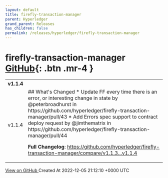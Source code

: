 ```yaml
---
layout: default
title: firefly-transaction-manager
parent: Hyperledger
grand_parent: Releases
has_children: false
permalink: /releases/hyperledger/firefly-transaction-manager
---
```


# firefly-transaction-manager <span class="fs-3 right-align">[GitHub](https://github.com/hyperledger/firefly-transaction-manager){: .btn .mr-4 }</span>


<div>
    <table>
        <tr>
            <td colspan="2">
                <b>
                    v1.1.4
                </b>
            </td>
        </tr>
        <tr>
            <td>
                <span class="chip">
                    v1.1.4
                </span>
            </td>
            <td>
                ## What's Changed
* Update FF every time there is an error, or interesting change in state by @peterbroadhurst in https://github.com/hyperledger/firefly-transaction-manager/pull/43
* Add Errors spec support to contract deploy request by @jimthematrix in https://github.com/hyperledger/firefly-transaction-manager/pull/44


**Full Changelog**: https://github.com/hyperledger/firefly-transaction-manager/compare/v1.1.3...v1.1.4
            </td>
        </tr>
    </table>
    <a href="https://github.com/hyperledger/firefly-transaction-manager/releases/tag/v1.1.4" class=".btn">
        View on GitHub
    </a>
    <span class="right-align">
        Created At 2022-12-05 21:12:10 +0000 UTC
    </span>
</div>

